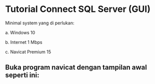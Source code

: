 # Tutorial Connect SQL Server (GUI)

Minimal system yang di perlukan: 

a.	Windows 10

b.	Internet 1 Mbps

c.	Navicat Premium 15

## Buka program navicat dengan tampilan awal seperti ini:

